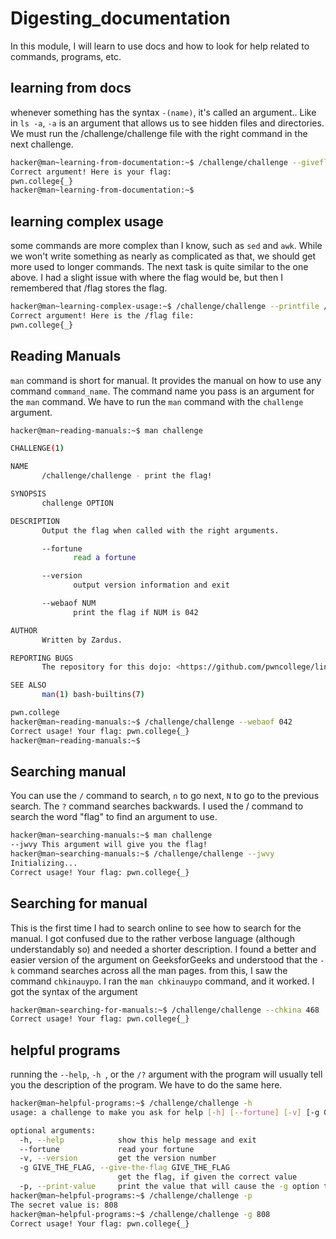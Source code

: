 # Digesting_documentation
In this module, I will learn to use docs and how to look for help related to commands, programs, etc.
 ## learning from docs
 whenever something has the syntax ```-(name)```, it's called an argument.. Like in ```ls -a```, ```-a``` is an argument that allows us to see hidden files and directories. We must run the /challenge/challenge file with the right command in the next challenge.
 ```bash
hacker@man~learning-from-documentation:~$ /challenge/challenge --giveflag
Correct argument! Here is your flag:
pwn.college{_}
hacker@man~learning-from-documentation:~$
```

## learning complex usage
some commands are more complex than I know, such as ```sed``` and ```awk```. While we won't write something as nearly as complicated as that, we should get more used to longer commands. The next task is quite similar to the one above. I had a slight issue with where the flag would be, but then I remembered that /flag stores the flag.
```bash
hacker@man~learning-complex-usage:~$ /challenge/challenge --printfile /flag
Correct argument! Here is the /flag file:
pwn.college{_}
```

## Reading Manuals
```man``` command is short for manual. It provides the manual on how to use any command ```command_name```. The command name you pass is an argument for the ```man``` command. We have to run the ```man``` command with the ```challenge``` argument.

```bash
hacker@man~reading-manuals:~$ man challenge

CHALLENGE(1)                                                                                  Challenge Commands                                                                                 CHALLENGE(1)

NAME
       /challenge/challenge - print the flag!

SYNOPSIS
       challenge OPTION

DESCRIPTION
       Output the flag when called with the right arguments.

       --fortune
              read a fortune

       --version
              output version information and exit

       --webaof NUM
              print the flag if NUM is 042

AUTHOR
       Written by Zardus.

REPORTING BUGS
       The repository for this dojo: <https://github.com/pwncollege/linux-luminarium/>

SEE ALSO
       man(1) bash-builtins(7)

pwn.college                                                                                        May 2024                                                                                      CHALLENGE(1)
hacker@man~reading-manuals:~$ /challenge/challenge --webaof 042
Correct usage! Your flag: pwn.college{_}
hacker@man~reading-manuals:~$
```

## Searching manual

You can use the ```/``` command to search, ```n``` to go next, ```N``` to go to the previous search. The ```?``` command searches backwards. I used the / command to search the word "flag" to find an argument to use.
```bash
hacker@man~searching-manuals:~$ man challenge
--jwvy This argument will give you the flag!
hacker@man~searching-manuals:~$ /challenge/challenge --jwvy
Initializing...
Correct usage! Your flag: pwn.college{_}
```

## Searching for manual

This is the first time I had to search online to see how to search for the manual. I got confused due to the rather verbose language (although understandably so) and needed a shorter description. I found a better and easier version of the argument on GeeksforGeeks and understood that the ```-k``` command searches across all the man pages. from this, I saw the command ```chkinauypo```. I ran the ```man chkinauypo``` command, and it worked. I got the syntax of the argument

 ```bash
hacker@man~searching-for-manuals:~$ /challenge/challenge --chkina 468
Correct usage! Your flag: pwn.college{_}
```

## helpful programs
running the ```--help```, ```-h ```, or the ```/?``` argument with the program will usually tell you the description of the program. We have to do the same here.
```bash
hacker@man~helpful-programs:~$ /challenge/challenge -h
usage: a challenge to make you ask for help [-h] [--fortune] [-v] [-g GIVE_THE_FLAG] [-p]

optional arguments:
  -h, --help            show this help message and exit
  --fortune             read your fortune
  -v, --version         get the version number
  -g GIVE_THE_FLAG, --give-the-flag GIVE_THE_FLAG
                        get the flag, if given the correct value
  -p, --print-value     print the value that will cause the -g option to give you the flag
hacker@man~helpful-programs:~$ /challenge/challenge -p
The secret value is: 808
hacker@man~helpful-programs:~$ /challenge/challenge -g 808
Correct usage! Your flag: pwn.college{_}
```
